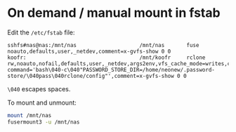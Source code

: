 # On demand / manual mount in fstab

Edit the `/etc/fstab` file:

```{filename=/etc/fstab}
sshfs#nas@nas:/mnt/nas                    /mnt/nas       fuse    noauto,defaults,user,_netdev,comment=x-gvfs-show 0 0
koofr:                                    /mnt/koofr     rclone  rw,noauto,nofail,defaults,user,_netdev,args2env,vfs_cache_mode=writes,config=/home/neonew/.config/rclone/rclone.conf,password-command='bash\040-c\040"PASSWORD_STORE_DIR=/home/neonew/.password-store/\040pass\040rclone/config"',comment=x-gvfs-show 0 0
```

`\040` escapes spaces.

To mount and unmount:

```bash
mount /mnt/nas
fusermount3 -u /mnt/nas
```
